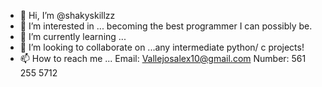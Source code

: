 - 👋 Hi, I’m @shakyskillzz
- 👀 I’m interested in ... becoming the best programmer I can possibly be.
- 🌱 I’m currently learning ... 
- 💞️ I’m looking to collaborate on ...any intermediate python/ c projects!
- 📫 How to reach me ... Email: Vallejosalex10@gmail.com Number: 561 255 5712

<!---
shakyskillzz/shakyskillzz is a ✨ special ✨ repository because its `README.md` (this file) appears on your GitHub profile.
You can click the Preview link to take a look at your changes.
--->
